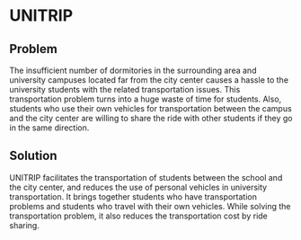 # UNITRIP

## Problem
The insufficient number of dormitories in the surrounding area and university campuses located far from the city center causes a hassle to the university students with the related transportation issues. This transportation problem turns into a huge waste of time for students. Also, students who use their own vehicles for transportation between the campus and the city center are willing to share the ride with other students if they go in the same direction.

## Solution
UNITRIP facilitates the transportation of students between the school and the city center, and reduces the use of personal vehicles in university transportation.
It brings together students who have transportation problems and students who travel with their own vehicles.
While solving the transportation problem, it also reduces the transportation cost by ride sharing.
